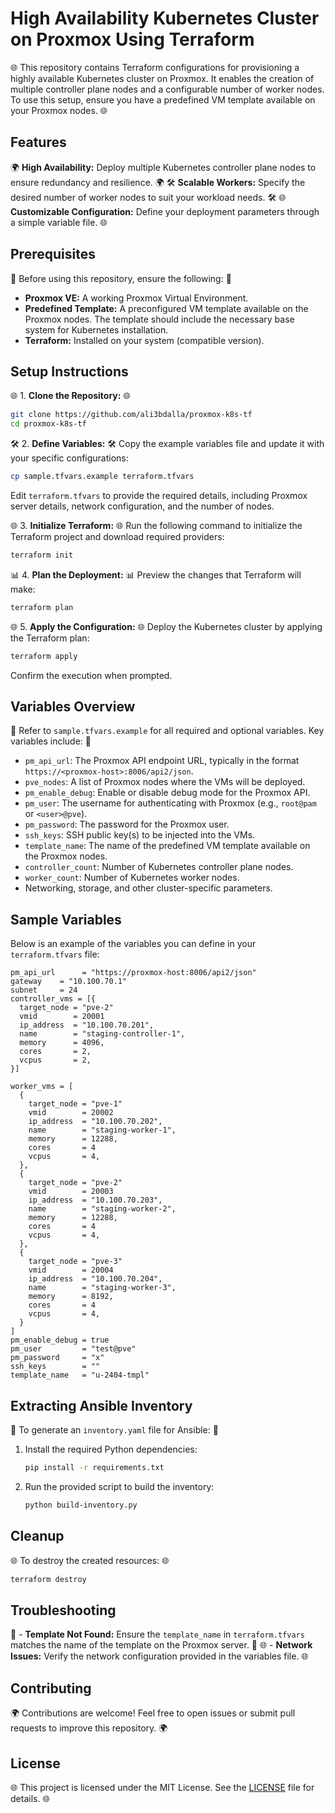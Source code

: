 # High Availability Kubernetes Cluster on Proxmox Using Terraform

🌐 This repository contains Terraform configurations for provisioning a highly available Kubernetes cluster on Proxmox. It enables the creation of multiple controller plane nodes and a configurable number of worker nodes. To use this setup, ensure you have a predefined VM template available on your Proxmox nodes. 🌐

## Features

🌍 **High Availability:** Deploy multiple Kubernetes controller plane nodes to ensure redundancy and resilience. 🌍
🛠️ **Scalable Workers:** Specify the desired number of worker nodes to suit your workload needs. 🛠️
🌐 **Customizable Configuration:** Define your deployment parameters through a simple variable file. 🌐

## Prerequisites

🔧 Before using this repository, ensure the following: 🔧

- **Proxmox VE:** A working Proxmox Virtual Environment.
- **Predefined Template:** A preconfigured VM template available on the Proxmox nodes. The template should include the necessary base system for Kubernetes installation.
- **Terraform:** Installed on your system (compatible version).

## Setup Instructions

🌐 1. **Clone the Repository:** 🌐

```bash
git clone https://github.com/ali3bdalla/proxmox-k8s-tf
cd proxmox-k8s-tf
```

🛠️ 2. **Define Variables:** 🛠️
Copy the example variables file and update it with your specific configurations:

```bash
cp sample.tfvars.example terraform.tfvars
```

Edit `terraform.tfvars` to provide the required details, including Proxmox server details, network configuration, and the number of nodes.

🌐 3. **Initialize Terraform:** 🌐
Run the following command to initialize the Terraform project and download required providers:

```bash
terraform init
```

📊 4. **Plan the Deployment:** 📊
Preview the changes that Terraform will make:

```bash
terraform plan
```

🌐 5. **Apply the Configuration:** 🌐
Deploy the Kubernetes cluster by applying the Terraform plan:

```bash
terraform apply
```

Confirm the execution when prompted.

## Variables Overview

🔧 Refer to `sample.tfvars.example` for all required and optional variables. Key variables include: 🔧

- `pm_api_url`: The Proxmox API endpoint URL, typically in the format `https://<proxmox-host>:8006/api2/json`.
- `pve_nodes`: A list of Proxmox nodes where the VMs will be deployed.
- `pm_enable_debug`: Enable or disable debug mode for the Proxmox API.
- `pm_user`: The username for authenticating with Proxmox (e.g., `root@pam` or `<user>@pve`).
- `pm_password`: The password for the Proxmox user.
- `ssh_keys`: SSH public key(s) to be injected into the VMs.
- `template_name`: The name of the predefined VM template available on the Proxmox nodes.
- `controller_count`: Number of Kubernetes controller plane nodes.
- `worker_count`: Number of Kubernetes worker nodes.
- Networking, storage, and other cluster-specific parameters.

## Sample Variables

Below is an example of the variables you can define in your `terraform.tfvars` file:

```hcl
pm_api_url      = "https://proxmox-host:8006/api2/json"
gateway    = "10.100.70.1"
subnet     = 24
controller_vms = [{
  target_node = "pve-2"
  vmid        = 20001
  ip_address  = "10.100.70.201",
  name        = "staging-controller-1",
  memory      = 4096,
  cores       = 2,
  vcpus       = 2,
}]

worker_vms = [
  {
    target_node = "pve-1"
    vmid        = 20002
    ip_address  = "10.100.70.202",
    name        = "staging-worker-1",
    memory      = 12288,
    cores       = 4
    vcpus       = 4,
  },
  {
    target_node = "pve-2"
    vmid        = 20003
    ip_address  = "10.100.70.203",
    name        = "staging-worker-2",
    memory      = 12288,
    cores       = 4
    vcpus       = 4,
  },
  {
    target_node = "pve-3"
    vmid        = 20004
    ip_address  = "10.100.70.204",
    name        = "staging-worker-3",
    memory      = 8192,
    cores       = 4
    vcpus       = 4,
  }
]
pm_enable_debug = true
pm_user         = "test@pve"
pm_password     = "x"
ssh_keys        = ""
template_name   = "u-2404-tmpl"
```

## Extracting Ansible Inventory

🔧 To generate an `inventory.yaml` file for Ansible: 🔧

1. Install the required Python dependencies:
   ```bash
   pip install -r requirements.txt
   ```
2. Run the provided script to build the inventory:
   ```bash
   python build-inventory.py
   ```

## Cleanup

🌐 To destroy the created resources: 🌐

```bash
terraform destroy
```

## Troubleshooting

🔧 - **Template Not Found:** Ensure the `template_name` in `terraform.tfvars` matches the name of the template on the Proxmox server. 🔧
🌐 - **Network Issues:** Verify the network configuration provided in the variables file. 🌐

## Contributing

🌍 Contributions are welcome! Feel free to open issues or submit pull requests to improve this repository. 🌍

## License

🌐 This project is licensed under the MIT License. See the [LICENSE](LICENSE) file for details. 🌐

